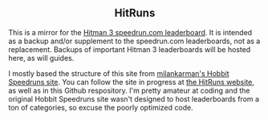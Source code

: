 <h2 align="center">HitRuns</h2>

This is a mirror for the [Hitman 3 speedrun.com leaderboard](https://www.speedrun.com/hitman_3). It is intended as a backup and/or supplement to the speedrun.com leaderboards, not as a replacement. Backups of important Hitman 3 leaderboards will be hosted here, as will guides.

I mostly based the structure of this site from [milankarman's Hobbit Speedruns site](https://github.com/milankarman/HobbitSpeedruns). You can follow the site in progress at [the HitRuns website](https://hitruns.vercel.app/), as well as in this Github respository. I'm pretty amateur at coding and the original Hobbit Speedruns site wasn't designed to host leaderboards from a ton of categories, so excuse the poorly optimized code.